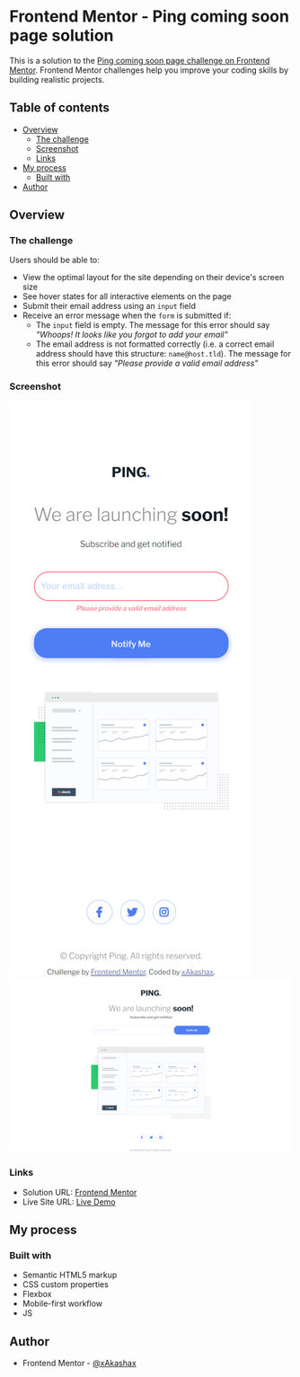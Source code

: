 # Frontend Mentor - Ping coming soon page solution

This is a solution to the [Ping coming soon page challenge on Frontend Mentor](https://www.frontendmentor.io/challenges/ping-single-column-coming-soon-page-5cadd051fec04111f7b848da). Frontend Mentor challenges help you improve your coding skills by building realistic projects. 

## Table of contents

- [Overview](#overview)
  - [The challenge](#the-challenge)
  - [Screenshot](#screenshot)
  - [Links](#links)
- [My process](#my-process)
  - [Built with](#built-with)
- [Author](#author)

## Overview

### The challenge

Users should be able to:

- View the optimal layout for the site depending on their device's screen size
- See hover states for all interactive elements on the page
- Submit their email address using an `input` field
- Receive an error message when the `form` is submitted if:
	- The `input` field is empty. The message for this error should say *"Whoops! It looks like you forgot to add your email"*
	- The email address is not formatted correctly (i.e. a correct email address should have this structure: `name@host.tld`). The message for this error should say *"Please provide a valid email address"*

### Screenshot

![](./mobile.png)
![](./desktop.png)

### Links

- Solution URL: [Frontend Mentor](https://resplendent-starlight-6162e5.netlify.app/#)
- Live Site URL: [Live Demo](https://github.com/xAkashax/Ping-single-column-coming-soon-page)

## My process

### Built with

- Semantic HTML5 markup
- CSS custom properties
- Flexbox
- Mobile-first workflow
- JS


## Author

- Frontend Mentor - [@xAkashax](https://www.frontendmentor.io/profile/xAkashax)
